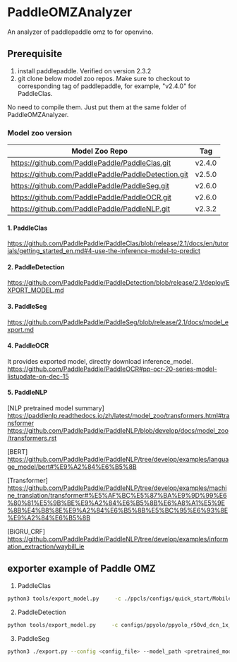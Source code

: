 # PaddleOMZAnalyzer
An analyzer of paddlepaddle omz to for openvino.


## Prerequisite
1. install paddlepaddle. Verified on version 2.3.2
2. git clone below model zoo repos. Make sure to checkout to corresponding tag of paddlepaddle, for example, "v2.4.0" for PaddleClas.

No need to compile them. Just put them at the same folder of PaddleOMZAnalyzer.

### Model zoo version

| Model Zoo Repo | Tag |
| --- | --- |
| https://github.com/PaddlePaddle/PaddleClas.git | v2.4.0 |
| https://github.com/PaddlePaddle/PaddleDetection.git | v2.5.0 |
| https://github.com/PaddlePaddle/PaddleSeg.git | v2.6.0 |
| https://github.com/PaddlePaddle/PaddleOCR.git | v2.6.0 |
| https://github.com/PaddlePaddle/PaddleNLP.git | v2.3.2 |

#### 1. PaddleClas
https://github.com/PaddlePaddle/PaddleClas/blob/release/2.1/docs/en/tutorials/getting_started_en.md#4-use-the-inference-model-to-predict 
#### 2. PaddleDetection
https://github.com/PaddlePaddle/PaddleDetection/blob/release/2.1/deploy/EXPORT_MODEL.md
#### 3. PaddleSeg
https://github.com/PaddlePaddle/PaddleSeg/blob/release/2.1/docs/model_export.md 
#### 4. PaddleOCR 
It provides exported model, directly download inference_model.
https://github.com/PaddlePaddle/PaddleOCR#pp-ocr-20-series-model-listupdate-on-dec-15 
#### 5. PaddleNLP
[NLP pretrained model summary]
https://paddlenlp.readthedocs.io/zh/latest/model_zoo/transformers.html#transformer
https://github.com/PaddlePaddle/PaddleNLP/blob/develop/docs/model_zoo/transformers.rst

[BERT]
https://github.com/PaddlePaddle/PaddleNLP/tree/develop/examples/language_model/bert#%E9%A2%84%E6%B5%8B

[Transformer]
https://github.com/PaddlePaddle/PaddleNLP/tree/develop/examples/machine_translation/transformer#%E5%AF%BC%E5%87%BA%E9%9D%99%E6%80%81%E5%9B%BE%E9%A2%84%E6%B5%8B%E6%A8%A1%E5%9E%8B%E4%B8%8E%E9%A2%84%E6%B5%8B%E5%BC%95%E6%93%8E%E9%A2%84%E6%B5%8B

[BiGRU_CRF]
https://github.com/PaddlePaddle/PaddleNLP/tree/develop/examples/information_extraction/waybill_ie


## exporter example of Paddle OMZ
1. PaddleClas
```bash
python3 tools/export_model.py     -c ./ppcls/configs/quick_start/MobileNetV3_large_x1_0.yaml     -o Global.pretrained_model=../PaddleOMZAnalyzer/downloader/paddleclas/MobileNetV3_large_x1_0_pretrained -o Global.device=cpu -o Global.save_inference_dir=../PaddleOMZAnalyzer/exporter/paddleclas/
```

2. PaddleDetection
```bash
python tools/export_model.py     -c configs/ppyolo/ppyolo_r50vd_dcn_1x_coco.yml     -o use_gpu=false weights=https://paddledet.bj.bcebos.com/models/ppyolo_r50vd_dcn_1x_coco.pdparams     TestReader.inputs_def.image_shape=[3,608,608]     --output_dir ../PaddleOMZAnalyzer/exporter/paddledetection/
```

3. PaddleSeg
```bash
python3 ./export.py --config <config_file> --model_path <pretrained_model> --save_dir <save_dir>
```

